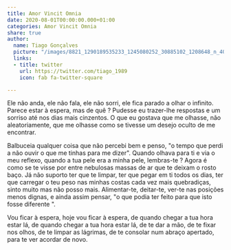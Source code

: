 ```yaml
---
title: Amor Vincit Omnia
date: 2020-08-01T00:00:00.000+01:00
categories: Amor Vincit Omnia
share: true
author:
  name: Tiago Gonçalves
  picture: "/images/8821_1290189535233_1245080252_30885102_1208648_n_400x400.jpg"
  links:
  - title: twitter
    url: https://twitter.com/tiago_1989
    icon: fab fa-twitter-square

---
```

Ele não anda, ele não fala, ele não sorri, ele fica parado a olhar o infinito. Parece estar à espera, mas de quê ? Pudesse eu trazer-lhe respostas e um sorriso até nos dias mais cinzentos. O que eu gostava que me olhasse, não aleatoriamente, que me olhasse como se tivesse um desejo oculto de me encontrar.

Balbuceia qualquer coisa que não percebi bem e penso, "o tempo que perdi a não ouvir o que me tinhas para me dizer". Quando olhava para ti e via o meu reflexo, quando a tua pele era a minha pele, lembras-te ? Agora é como se te visse por entre nebulosas massas de ar que te deixam o rosto baço. Já não suporto ter que te limpar, ter que pegar em ti todos os dias, ter que carregar o teu peso nas minhas costas cada vez mais quebradiças, sinto muito mas não posso mais.
Alimentar-te, deitar-te, ver-te nas posições menos dignas, e ainda assim pensar, "o que podia ter feito para que isto fosse diferente ".

Vou ficar à espera, hoje vou ficar à espera, de quando chegar a tua hora estar lá, de quando chegar a tua hora estar lá, de te dar a mão, de te fixar nos olhos, de te limpar as lágrimas, de te consolar num abraço apertado, para te ver acordar de novo.